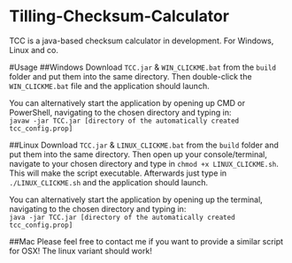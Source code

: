 # Tilling-Checksum-Calculator
TCC is a java-based checksum calculator in development. For Windows, Linux and co.

#Usage
##Windows
Download `TCC.jar` & `WIN_CLICKME.bat` from the `build` folder and put them into the same directory.
Then double-click the `WIN_CLICKME.bat` file and the application should launch.

You can alternatively start the application by opening up CMD or PowerShell, navigating to the chosen directory and typing in:<br>
`javaw -jar TCC.jar [directory of the automatically created tcc_config.prop]`

##Linux
Download `TCC.jar` & `LINUX_CLICKME.bat` from the `build` folder and put them into the same directory.
Then open up your console/terminal, navigate to your chosen directory and type in `chmod +x LINUX_CLICKME.sh`.
This will make the script executable. Afterwards just type in `./LINUX_CLICKME.sh` and the application should launch.

You can alternatively start the application by opening up the terminal, navigating to the chosen directory and typing in:<br>
`java -jar TCC.jar [directory of the automatically created tcc_config.prop]`

##Mac
Please feel free to contact me if you want to provide a similar script for OSX!
The linux variant should work!
